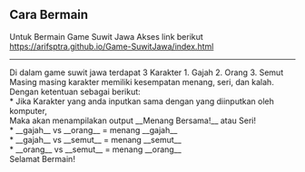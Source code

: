 ## Cara Bermain

Untuk Bermain Game Suwit Jawa Akses link berikut <br>
https://arifsptra.github.io/Game-SuwitJawa/index.html

<hr>
Di dalam game suwit jawa terdapat 3 Karakter
1. Gajah
2. Orang
3. Semut
Masing masing karakter memiliki kesempatan menang, seri, dan kalah.<br>
Dengan ketentuan sebagai berikut:<br>
* Jika Karakter yang anda inputkan sama dengan yang diinputkan oleh komputer,<br>Maka akan menampilakan output __Menang Bersama!__ atau Seri!<br>
* __gajah__ vs __orang__ = menang __gajah__<br>
* __gajah__ vs __semut__ = menang __semut__<br>
* __orang__ vs __semut__ = menang __orang__<br>
Selamat Bermain!
